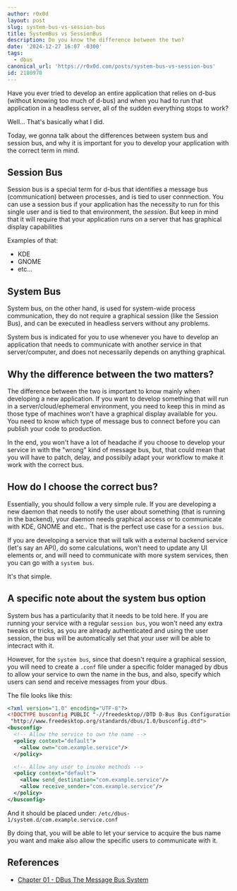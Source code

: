 ```yaml
---
author: r0x0d
layout: post
slug: system-bus-vs-session-bus
title: SystemBus vs SessionBus
description: Do you know the difference between the two?
date: '2024-12-27 16:07 -0300'
tags:
  - dbus
canonical_url: 'https://r0x0d.com/posts/system-bus-vs-session-bus'
id: 2180970
---
```


Have you ever tried to develop an entire application that relies on d-bus
(without knowing too much of d-bus) and when you had to run that application in
a headless server, all of the sudden everything stops to work?

Well... That's basically what I did.

Today, we gonna talk about the differences between system bus and session bus,
and why it is important for you to develop your application with the correct
term in mind.

## Session Bus

Session bus is a special term for d-bus that identifies a message bus
(communication) between processes, and is tied to user connnection. You can use
a session bus if your application has the necessity to run for this single user
and is tied to that environment, the _session_. But keep in mind that it will
require that your application runs on a server that has graphical display
capabilities

Examples of that:

- KDE
- GNOME
- etc...

## System Bus

System bus, on the other hand, is used for system-wide process communication,
they do not require a graphical session (like the Session Bus), and can be
executed in headless servers without any problems.

System bus is indicated for you to use whenever you have to develop an
application that needs to communicate with another service in that
server/computer, and does not necessarily depends on anything graphical. 

## Why the difference between the two matters?

The difference between the two is important to know mainly when developing a
new application. If you want to develop something that will run in a
server/cloud/ephemeral environment, you need to keep this in mind as those type
of machines won't have a graphical display available for you. You need to know
which type of message bus to connect before you can publish your code to
production.

In the end, you won't have a lot of headache if you choose to develop your
service in with the "wrong" kind of message bus, but, that could mean that you
will have to patch, delay, and possibily adapt your workflow to make it work
with the correct bus.

## How do I choose the correct bus?

Essentially, you should follow a very simple rule. If you are developing a new
daemon that needs to notify the user about something (that is running in the
backend), your daemon needs graphical access or to communicate with KDE, GNOME
and etc.. That is the perfect use case for a `session bus`.

If you are developing a service that will talk with a external backend service
(let's say an API), do some calculations, won't need to update any UI elements
or, and will need to communicate with more system services, then you can go
with a `system bus`.

It's that simple.

## A specific note about the system bus option

System bus has a particularity that it needs to be told here. If you are
running your service with a regular `session bus`, you won't need any extra
tweaks or tricks, as you are already authenticated and using the user session,
the bus will be automatically set that your user will be able to intecract with
it.

However, for the `system bus`, since that doesn't require a graphical session,
you will need to create a `.conf` file under a specific folder managed by dbus
to allow your service to own the name in the bus, and also, specify which users
can send and receive messages from your dbus.

The file looks like this:

```xml
<?xml version="1.0" encoding="UTF-8"?>
<!DOCTYPE busconfig PUBLIC "-//freedesktop//DTD D-Bus Bus Configuration 1.0//EN"
 "http://www.freedesktop.org/standards/dbus/1.0/busconfig.dtd">
<busconfig>
  <!-- Allow the service to own the name -->
  <policy context="default">
    <allow own="com.example.service"/>
  </policy>

  <!-- Allow any user to invoke methods -->
  <policy context="default">
    <allow send_destination="com.example.service"/>
    <allow receive_sender="com.example.service"/>
  </policy>
</busconfig>
```

And it should be placed under: `/etc/dbus-1/system.d/com.example.service.conf`

By doing that, you will be able to let your service to acquire the bus name you
want and make also allow the specific users to communicate with it.

## References

- [Chapter 01 - DBus The Message Bus System](https://maemo.org/maemo_training_material/maemo4.x/html/maemo_Platform_Development_Chinook/Chapter_01_DBus_The_Message_Bus_System.html)

